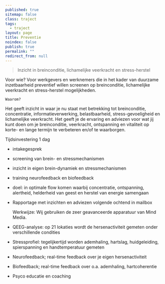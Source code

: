 ```yaml
---
published: true
sitemap: false
class: traject
tags: 
  - traject
layout: page
title: Preventie
noindex: false
publish: true
permalink: ""
redirect_from: null
---
```


> Inzicht in breinconditie, lichamelijke veerkracht en stress-herstel

Voor wie? 
Voor werkgevers en werknemers die in het kader van duurzame inzetbaarheid preventief willen screenen op breinconditie, lichamelijke veerkracht en stress-herstel mogelijkheden. 

	Waarom?
Het geeft inzicht in waar je nu staat met betrekking tot breinconditie, concentratie, informatieverwerking, belastbaarheid, stress-gevoeligheid en lichamelijke veerkracht. 
Het geeft je de ervaring en adviezen voor wat jij kunt doen om je breinconditie, veerkracht, ontspanning en vitaliteit op korte- en lange termijn te verbeteren en/of te waarborgen.

Tijdsinvestering
1 dag
- intakegesprek
- screening van brein- en stressmechanismen
- inzicht in eigen brein-dynamiek en stressmechanismen
- training neurofeedback en biofeedback
- doel: in optimale flow komen waarbij concentratie, ontspanning, 
alertheid, helderheid van geest en herstel van energie samengaan
- Rapportage met inzichten en adviezen volgende ochtend in mailbox

	Werkwijze:
Wij gebruiken de zeer geavanceerde apparatuur van Mind Media.
- QEEG-analyse: op 21 lokaties wordt de hersenactiviteit gemeten onder verschillende condities 
- Stressprofiel: tegelijkertijd worden ademhaling, hartslag, huidgeleiding, spierspanning en handtemperatuur gemeten
- Neurofeedback; real-time feedback over je eigen hersenactiviteit
- Biofeedback; real-time feedback over o.a. ademhaling, hartcoherentie
- Psyco educatie en coaching

